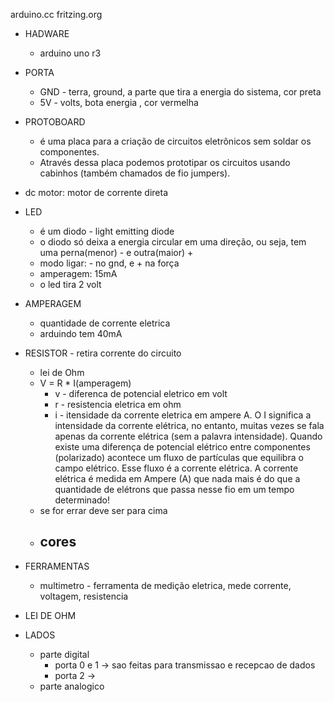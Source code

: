 arduino.cc
fritzing.org

- HADWARE
  - arduino uno r3
  

- PORTA
  - GND - terra, ground, a parte que tira  a energia do sistema, cor preta
  - 5V - volts, bota energia , cor vermelha

- PROTOBOARD
  - é uma placa para a criação de circuitos eletrônicos sem soldar os componentes.
  - Através dessa placa podemos prototipar os circuitos usando cabinhos (também chamados de fio jumpers).


- dc motor: motor de corrente direta

- LED
  - é um diodo - light emitting diode
  - o diodo só deixa a energia circular em uma direção, ou seja, tem uma perna(menor) -  e outra(maior) +
  - modo ligar: - no gnd, e + na força
  - amperagem: 15mA
  - o led tira 2 volt

- AMPERAGEM
  - quantidade de corrente eletrica
  - arduindo tem 40mA

- RESISTOR - retira corrente do circuito
  - lei de Ohm
  - V  = R * I(amperagem)
    - v - diferenca de potencial eletrico em volt
    - r - resistencia eletrica em ohm
    - i - itensidade da corrente eletrica em ampere A. O I significa a intensidade da corrente elétrica, no entanto, muitas vezes se fala apenas da corrente elétrica (sem a palavra intensidade). Quando existe uma diferença de potencial elétrico entre componentes (polarizado) acontece um fluxo de partículas que equilibra o campo elétrico. Esse fluxo é a corrente elétrica. A corrente elétrica é medida em Ampere (A) que nada mais é do que a quantidade de elétrons que passa nesse fio em um tempo determinado!
  - se for errar deve ser para cima
  - cores
    - 

- FERRAMENTAS
  - multimetro - ferramenta de medição eletrica, mede corrente, voltagem, resistencia


- LEI DE OHM


- LADOS
  - parte digital
    - porta 0 e 1 -> sao feitas para transmissao e recepcao de dados
    - porta 2 -> 
  - parte analogico